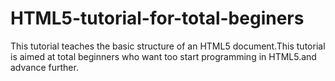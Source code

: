 # HTML5-tutorial-for-total-beginers
This tutorial teaches the basic structure of an HTML5 document.This tutorial is aimed at total beginners who want too start programming in HTML5.and advance further.

